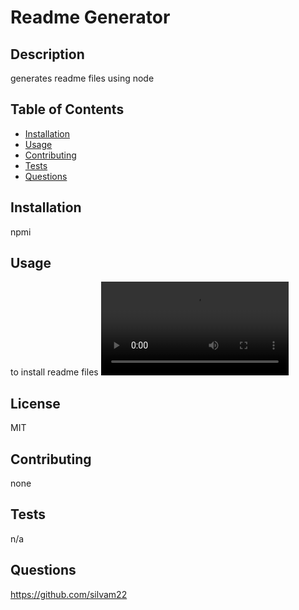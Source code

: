 
# Readme Generator

## Description
generates readme files using node

## Table of Contents
* [Installation](#installation)
* [Usage](#usage)
* [Contributing](#contributing)
* [Tests](#tests)
* [Questions](#questions)

## Installation
npmi

## Usage
to install readme files
![My Portfolio](/Untitled_%20Jan%2018%2C%202023%2010_56%20PM.webm "My Readme Generator Demo")
## License
MIT

## Contributing
none

## Tests
n/a

## Questions
https://github.com/silvam22